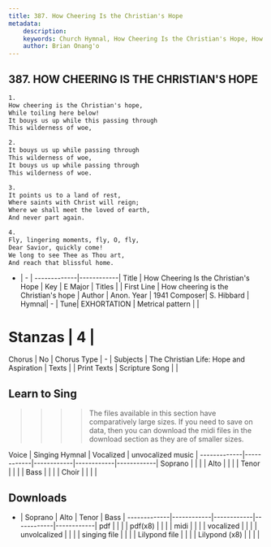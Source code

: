 ```yaml
---
title: 387. How Cheering Is the Christian's Hope
metadata:
    description: 
    keywords: Church Hymnal, How Cheering Is the Christian's Hope, How cheering is the Christian's hope, 
    author: Brian Onang'o
---
```



## 387. HOW CHEERING IS THE CHRISTIAN'S HOPE

```txt
1.
How cheering is the Christian's hope,
While toiling here below!
It bouys us up while this passing through
This wilderness of woe,

2.
It bouys us up while passing through
This wilderness of woe,
It bouys us up while passing through
This wilderness of woe.

3.
It points us to a land of rest,
Where saints with Christ will reign;
Where we shall meet the loved of earth,
And never part again.

4.
Fly, lingering moments, fly, O, fly,
Dear Savior, quickly come!
We long to see Thee as Thou art,
And reach that blissful home.
```

- |   -  |
-------------|------------|
Title | How Cheering Is the Christian's Hope |
Key | E Major |
Titles |  |
First Line | How cheering is the Christian's hope |
Author | Anon.
Year | 1941
Composer| S. Hibbard |
Hymnal|  - |
Tune| EXHORTATION |
Metrical pattern | |
# Stanzas | 4 |
Chorus | No |
Chorus Type | - |
Subjects | The Christian Life: Hope and Aspiration |
Texts |  |
Print Texts | 
Scripture Song |  |
  
## Learn to Sing

>>>> The files available in this section have comparatively large sizes. If you need to save on data, then you can download the midi files in the download section as they are of smaller sizes.

Voice |  Singing Hymnal | Vocalized | unvocalized music |
-------------|------------|------------|------------|------------|
Soprano | | | |
Alto | | | |
Tenor | | | |
Bass | | | |
Choir | | | |

## Downloads

- |  Soprano | Alto | Tenor | Bass |
-------------|------------|------------|------------|------------|
pdf | | | |
pdf(x8) | | | |
midi | | | |
vocalized | | | |
unvolcalized | | | |
singing file | | | |
Lilypond file | | | |
Lilypond (x8) | | | |
  